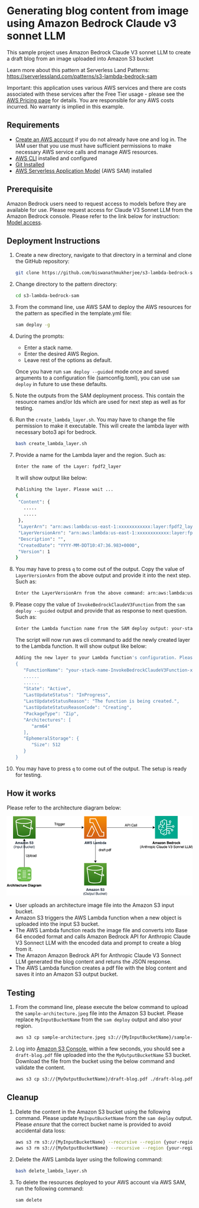 # Generating blog content from image using Amazon Bedrock Claude v3 sonnet LLM

This sample project uses Amazon Bedrock Claude V3 sonnet LLM to create a draft blog from an image uploaded into Amazon S3 bucket

Learn more about this pattern at Serverless Land Patterns: https://serverlessland.com/patterns/s3-lambda-bedrock-sam

Important: this application uses various AWS services and there are costs associated with these services after the Free Tier usage - please see the [AWS Pricing page](https://aws.amazon.com/pricing/) for details. You are responsible for any AWS costs incurred. No warranty is implied in this example.

## Requirements

- [Create an AWS account](https://portal.aws.amazon.com/gp/aws/developer/registration/index.html) if you do not already have one and log in. The IAM user that you use must have sufficient permissions to make necessary AWS service calls and manage AWS resources.
- [AWS CLI](https://docs.aws.amazon.com/cli/latest/userguide/install-cliv2.html) installed and configured
- [Git Installed](https://git-scm.com/book/en/v2/Getting-Started-Installing-Git)
- [AWS Serverless Application Model](https://docs.aws.amazon.com/serverless-application-model/latest/developerguide/serverless-sam-cli-install.html) (AWS SAM) installed

## Prerequisite
Amazon Bedrock users need to request access to models before they are available for use. Please request access for Claude V3 Sonnet LLM from the Amazon Bedrock console. Please refer to the link below for instruction:
[Model access](https://docs.aws.amazon.com/bedrock/latest/userguide/model-access.html).

## Deployment Instructions

1. Create a new directory, navigate to that directory in a terminal and clone the GitHub repository:
   ```bash
   git clone https://github.com/biswanathmukherjee/s3-lambda-bedrock-sam.git
   ```

2. Change directory to the pattern directory:
   ```bash
   cd s3-lambda-bedrock-sam
   ```

3. From the command line, use AWS SAM to deploy the AWS resources for the pattern as specified in the template.yml file:
   ```bash
   sam deploy -g
   ```

4. During the prompts:

   - Enter a stack name. 
   - Enter the desired AWS Region.
   - Leave rest of the options as default.

   Once you have run `sam deploy --guided` mode once and saved arguments to a configuration file (samconfig.toml), you can use `sam deploy` in future to use these defaults.

5. Note the outputs from the SAM deployment process. This contain the resource names and/or Ids which are used for next step as well as for testing.

6. Run the `create_lambda_layer.sh`. You may have to change the file permission to make it executable.  This will create the lambda layer with necessary boto3 api for bedrock.
   ```bash
   bash create_lambda_layer.sh
   ```

7. Provide a name for the Lambda layer and the region. Such as: 
   ```bash
   Enter the name of the Layer: fpdf2_layer
   ```
   It will show output like below:
   ```bash
   Publishing the layer. Please wait ...
   {
    "Content": {
      .....
      .....
    },
    "LayerArn": "arn:aws:lambda:us-east-1:xxxxxxxxxxxx:layer:fpdf2_layer",
    "LayerVersionArn": "arn:aws:lambda:us-east-1:xxxxxxxxxxxx:layer:fpdf2_layer:1",
    "Description": "",
    "CreatedDate": "YYYY-MM-DDT10:47:36.983+0000",
    "Version": 1
   }
   ``` 

8. You may have to press `q` to come out of the output. Copy the value of `LayerVersionArn` from the above output and provide it into the next step. Such as:
   ```bash
   Enter the LayerVersionArn from the above command: arn:aws:lambda:us-east-1:xxxxxxxxxxxx:layer:fpdf2_layer:1
   ```

9. Please copy the value of `InvokeBedrockClaudeV3Function` from the `sam deploy --guided` output and provide that as response to next question. Such as:
   ```bash
   Enter the Lambda function name from the SAM deploy output: your-stack-name-InvokeBedrockClaudeV3Function-xxxxxxxxxxxx
   ```
   The script will now run aws cli command to add the newly created layer to the Lambda function.
   It will show output like below:
   ```bash
   Adding the new layer to your Lambda function's configuration. Please wait ...
   {
      "FunctionName": "your-stack-name-InvokeBedrockClaudeV3Function-xxxxxxxxxxxx",
      ......
      ......
      "State": "Active",
      "LastUpdateStatus": "InProgress",
      "LastUpdateStatusReason": "The function is being created.",
      "LastUpdateStatusReasonCode": "Creating",
      "PackageType": "Zip",
      "Architectures": [
         "arm64"
      ],
      "EphemeralStorage": {
         "Size": 512
      }
   }      
   ```    

10. You may have to press `q` to come out of the output. The setup is ready for testing.

## How it works


Please refer to the architecture diagram below:

![End to End Architecture](images/architecture.png)

* User uploads an architecture image file into the Amazon S3 input bucket.
* Amazon S3 triggers the AWS Lambda function when a new object is uploaded into the input S3 bucket.
* The AWS Lambda function reads the image file and converts into Base 64 encoded format and calls Amazon Bedrock API for Anthropic Claude V3 Sonnect LLM with the encoded data and prompt to create a blog from it.
* The Amazon Amazon Bedrock API for Anthropic Claude V3 Sonnect LLM generated the blog content and retuns the JSON response.
* The AWS Lambda function creates a pdf file with the blog content and saves it into an Amazon S3 output bucket.

## Testing


1. From the command line, please execute the below command to upload the `sample-architecture.jpeg` file into the Amazon S3 bucket. Please replace `MyInputBucketName` from the `sam deploy` output and also your region. 
   ```bash
   aws s3 cp sample-architecture.jpeg s3://{MyInputBucketName}/sample-architecture.jpeg --region {your-region}
   ```

2. Log into [Amazon S3 Console](https://s3.console.aws.amazon.com/s3/buckets), within a few seconds, you should see a `draft-blog.pdf` file uploaded into the the `MyOutputBucketName` S3 bucket. Download the file from the bucket using the below command and validate the content.
   ```bash
   aws s3 cp s3://{MyOutputBucketName}/draft-blog.pdf ./draft-blog.pdf --region {your-region}
   ```

## Cleanup

1. Delete the content in the Amazon S3 bucket using the following command. Please update `MyInputBucketName` from the `sam deploy` output. Please *ensure* that the correct bucket name is provided to avoid accidental data loss:
   ```bash
   aws s3 rm s3://{MyInputBucketName} --recursive --region {your-region}
   aws s3 rm s3://{MyOutputBucketName} --recursive --region {your-region}
   ```

2. Delete the AWS Lambda layer using the following command:
   ```bash
   bash delete_lambda_layer.sh
   ```

3. To delete the resources deployed to your AWS account via AWS SAM, run the following command:
   ```bash
   sam delete
   ```



